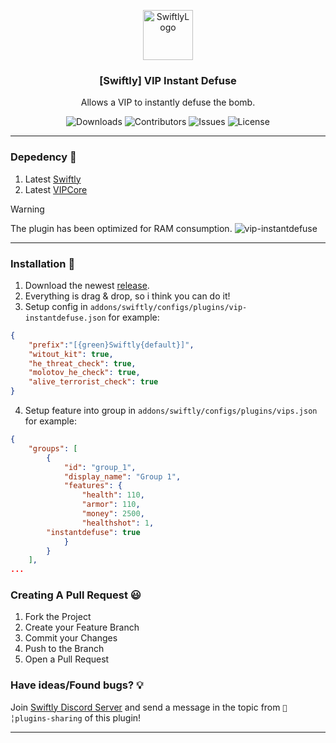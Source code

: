
<p align="center">
  <a href="https://github.com/swiftly-solution/vip-core">
    <img src="https://cdn.swiftlycs2.net/swiftly-logo.png" alt="SwiftlyLogo" width="80" height="80">
  </a>

  <h3 align="center">[Swiftly] VIP Instant Defuse</h3>

  <p align="center">
    Allows a VIP to instantly defuse the bomb.
    <br/>
  </p>
</p>

<p align="center">
  <img src="https://img.shields.io/github/downloads/m3ntorsky/vip-instantdefuse/total" alt="Downloads"> 
  <img src="https://img.shields.io/github/contributors/m3ntorsky/vip-instantdefuse?color=dark-green" alt="Contributors">
  <img src="https://img.shields.io/github/issues/m3ntorsky/vip-instantdefuse" alt="Issues">
  <img src="https://img.shields.io/github/license/m3ntorsky/vip-instantdefuse" alt="License">
</p>

---
### Depedency 👀

1. Latest [Swiftly](https://github.com/swiftly-solution/vip-core/releases)
2. Latest [VIPCore](https://github.com/swiftly-solution/vip-core/releases)

> [!WARNING]
> The plugin has been optimized for RAM consumption.
![vip-instantdefuse](https://github.com/user-attachments/assets/47e66564-4de2-4703-b0d3-7a3de174128c)


---
### Installation 👀

1. Download the newest [release](https://github.com/swiftly-solution/vip-core/releases).
2. Everything is drag & drop, so i think you can do it!
3. Setup config in `addons/swiftly/configs/plugins/vip-instantdefuse.json` for example:
```json
{
    "prefix":"[{green}Swiftly{default}]",
    "witout_kit": true,
    "he_threat_check": true,
    "molotov_he_check": true,
    "alive_terrorist_check": true
}
```
4. Setup feature into group in `addons/swiftly/configs/plugins/vips.json` for example:
```json
{
    "groups": [
        {
            "id": "group_1",
            "display_name": "Group 1",
            "features": {
                "health": 110,
                "armor": 110,
                "money": 2500,
                "healthshot": 1,
		"instantdefuse": true
            }
        }
    ],
...
```

### Creating A Pull Request 😃

1. Fork the Project
2. Create your Feature Branch
3. Commit your Changes
4. Push to the Branch
5. Open a Pull Request

### Have ideas/Found bugs? 💡
Join [Swiftly Discord Server](https://swiftlycs2.net/discord) and send a message in the topic from `📕╎plugins-sharing` of this plugin!

---
